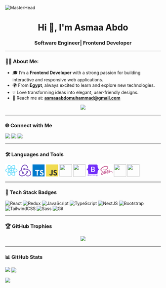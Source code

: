 

![MasterHead](https://t4.ftcdn.net/jpg/03/08/82/39/360_F_308823955_XTMT8TNKmOYnPEwmEmfnskgNqQv3hQE5.jpg)

<h1 align="center">Hi 👋, I'm Asmaa Abdo</h1>
<h3 align="center">Software Engineer| Frontend Developer   </h3>

---

### 👩‍💻 About Me:
- 🎓 I’m a **Frontend Developer** with a strong passion for building interactive and responsive web applications.  
- 🌍 From **Egypt**, always excited to learn and explore new technologies.  
- 💡 Love transforming ideas into elegant, user-friendly designs.  
- 📧 Reach me at: **asmaaabdomuhammad@gmail.com**  

<p align="center">
  <img src="https://raw.githubusercontent.com/Asmaa-Abdo22/Asmaa-Abdo22/main/assets/girl-coding.png" width="300"/>
</p>

---

### 🌐 Connect with Me
<p align="left">
<a href="mailto:asmaaabdomuhammad@gmail.com" target="blank"><img src="https://img.shields.io/badge/-Email-D14836?style=for-the-badge&logo=gmail&logoColor=white" /></a>
<a href="https://www.linkedin.com/in/asmaa-abdo-a4857719b/" target="blank"><img src="https://img.shields.io/badge/-LinkedIn-0A66C2?style=for-the-badge&logo=linkedin&logoColor=white" /></a>
<a href="https://github.com/asmaa-abdo22" target="blank"><img src="https://img.shields.io/badge/-GitHub-181717?style=for-the-badge&logo=github&logoColor=white" /></a>
</p>

---

### 🛠 Languages and Tools
<p align="left">
  <a href="https://reactjs.org/"><img src="https://raw.githubusercontent.com/devicons/devicon/master/icons/react/react-original.svg" width="40" height="40"/></a>
  <a href="https://redux.js.org"><img src="https://raw.githubusercontent.com/devicons/devicon/master/icons/redux/redux-original.svg" width="40" height="40"/></a>
  <a href="https://www.typescriptlang.org/"><img src="https://raw.githubusercontent.com/devicons/devicon/master/icons/typescript/typescript-original.svg" width="40" height="40"/></a>
  <a href="https://developer.mozilla.org/en-US/docs/Web/JavaScript"><img src="https://raw.githubusercontent.com/devicons/devicon/master/icons/javascript/javascript-original.svg" width="40" height="40"/></a>
  <a href="https://nextjs.org/"><img src="https://cdn.worldvectorlogo.com/logos/nextjs-2.svg" width="40" height="40"/></a>
  <a href="https://tailwindcss.com/"><img src="https://www.vectorlogo.zone/logos/tailwindcss/tailwindcss-icon.svg" width="40" height="40"/></a>
  <a href="https://getbootstrap.com"><img src="https://raw.githubusercontent.com/devicons/devicon/master/icons/bootstrap/bootstrap-plain-wordmark.svg" width="40" height="40"/></a>
  <a href="https://sass-lang.com"><img src="https://raw.githubusercontent.com/devicons/devicon/master/icons/sass/sass-original.svg" width="40" height="40"/></a>
  <a href="https://git-scm.com/"><img src="https://www.vectorlogo.zone/logos/git-scm/git-scm-icon.svg" width="40" height="40"/></a>
  <a href="https://postman.com"><img src="https://www.vectorlogo.zone/logos/getpostman/getpostman-icon.svg" width="40" height="40"/></a>
</p>

---

### 🚀 Tech Stack Badges
![React](https://img.shields.io/badge/React-20232A?style=for-the-badge&logo=react&logoColor=61DAFB)
![Redux](https://img.shields.io/badge/Redux-593D88?style=for-the-badge&logo=redux&logoColor=white)
![JavaScript](https://img.shields.io/badge/JavaScript-323330?style=for-the-badge&logo=javascript&logoColor=F7DF1E)
![TypeScript](https://img.shields.io/badge/TypeScript-007ACC?style=for-the-badge&logo=typescript&logoColor=white)
![NextJS](https://img.shields.io/badge/Next.js-black?style=for-the-badge&logo=next.js&logoColor=white)
![Bootstrap](https://img.shields.io/badge/Bootstrap-563D7C?style=for-the-badge&logo=bootstrap&logoColor=white)
![TailwindCSS](https://img.shields.io/badge/TailwindCSS-38B2AC?style=for-the-badge&logo=tailwind-css&logoColor=white)
![Sass](https://img.shields.io/badge/Sass-CC6699?style=for-the-badge&logo=sass&logoColor=white)
![Git](https://img.shields.io/badge/Git-F05033?style=for-the-badge&logo=git&logoColor=white)

---

### 🏆 GitHub Trophies
<p align="center">
  <img src="https://github-profile-trophy.vercel.app/?username=asmaa-abdo22&theme=radical&no-frame=false&no-bg=true&margin-w=4" />
</p>

---

### 📊 GitHub Stats
<p><img align="left" src="https://github-readme-stats.vercel.app/api/top-langs?username=asmaa-abdo22&show_icons=true&locale=en&layout=compact" /></p>
<p>&nbsp;<img align="center" src="https://github-readme-stats.vercel.app/api?username=asmaa-abdo22&show_icons=true&locale=en" /></p>
<p><img align="center" src="https://github-readme-streak-stats.herokuapp.com/?user=asmaa-abdo22&" /></p>
